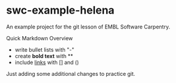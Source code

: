 # swc-example-helena
An example project for the git lesson of EMBL Software Carpentry.

Quick Markdown Overview

- write bullet lists with "-"
- create **bold text** with **
- include [links](https://embl.de) with [] and ()

Just adding some additional changes to practice git.
